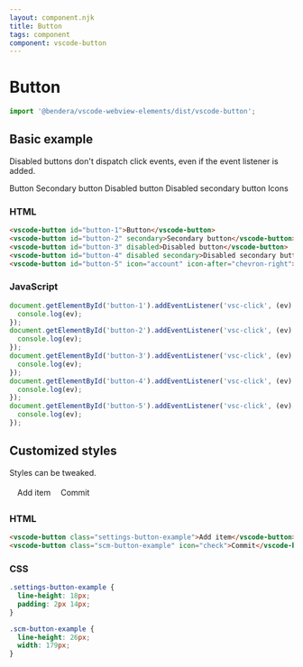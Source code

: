 ```yaml
---
layout: component.njk
title: Button
tags: component
component: vscode-button
---
```


# Button

```typescript
import '@bendera/vscode-webview-elements/dist/vscode-button';
```

## Basic example

Disabled buttons don't dispatch click events, even if the event listener is added.

<component-preview>
  <vscode-button id="button-1">Button</vscode-button>
  <vscode-button id="button-2" secondary>Secondary button</vscode-button>
  <vscode-button id="button-3" disabled>Disabled button</vscode-button>
  <vscode-button id="button-4" disabled secondary>Disabled secondary button</vscode-button>
  <vscode-button id="button-5" icon="account" icon-after="chevron-right">Icons</vscode-button>
</component-preview>

<script>
  document.getElementById('button-1').addEventListener('vsc-click', (ev) => {
    console.log(ev);
  });
  document.getElementById('button-2').addEventListener('vsc-click', (ev) => {
    console.log(ev);
  });
  document.getElementById('button-3').addEventListener('vsc-click', (ev) => {
    console.log(ev);
  });
  document.getElementById('button-4').addEventListener('vsc-click', (ev) => {
    console.log(ev);
  });
  document.getElementById('button-5').addEventListener('vsc-click', (ev) => {
    console.log(ev);
  });
</script>

### HTML

```html
<vscode-button id="button-1">Button</vscode-button>
<vscode-button id="button-2" secondary>Secondary button</vscode-button>
<vscode-button id="button-3" disabled>Disabled button</vscode-button>
<vscode-button id="button-4" disabled secondary>Disabled secondary button</vscode-button>
<vscode-button id="button-5" icon="account" icon-after="chevron-right">Icons</vscode-button>
```

### JavaScript

```javascript
document.getElementById('button-1').addEventListener('vsc-click', (ev) => {
  console.log(ev);
});
document.getElementById('button-2').addEventListener('vsc-click', (ev) => {
  console.log(ev);
});
document.getElementById('button-3').addEventListener('vsc-click', (ev) => {
  console.log(ev);
});
document.getElementById('button-4').addEventListener('vsc-click', (ev) => {
  console.log(ev);
});
document.getElementById('button-5').addEventListener('vsc-click', (ev) => {
  console.log(ev);
});
```

## Customized styles

Styles can be tweaked.

<style>
  .settings-button-example {
    line-height: 18px;
    padding: 2px 14px;
  }

  .scm-button-example {
    line-height: 26px;
    width: 179px;
  }
</style>

<component-preview>
  <vscode-button class="settings-button-example">Add item</vscode-button>
  <vscode-button class="scm-button-example" icon="check">Commit</vscode-button>
</component-preview>

### HTML

```html
<vscode-button class="settings-button-example">Add item</vscode-button>
<vscode-button class="scm-button-example" icon="check">Commit</vscode-button>
```

### CSS

```css
.settings-button-example {
  line-height: 18px;
  padding: 2px 14px;
}

.scm-button-example {
  line-height: 26px;
  width: 179px;
}
```
